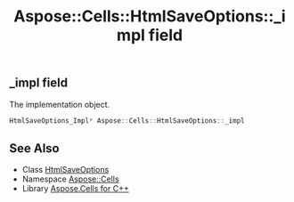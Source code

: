 ﻿---
title: Aspose::Cells::HtmlSaveOptions::_impl field
linktitle: _impl
second_title: Aspose.Cells for C++ API Reference
description: 'Aspose::Cells::HtmlSaveOptions::_impl field. The implementation object in C++.'
type: docs
weight: 11500
url: /cpp/aspose.cells/htmlsaveoptions/_impl/
---
## _impl field


The implementation object.

```cpp
HtmlSaveOptions_Impl* Aspose::Cells::HtmlSaveOptions::_impl
```

## See Also

* Class [HtmlSaveOptions](../)
* Namespace [Aspose::Cells](../../)
* Library [Aspose.Cells for C++](../../../)
